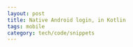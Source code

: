 ```yaml
---
layout: post
title: Native Android login, in Kotlin  
tags: mobile
category: tech/code/snippets
---
```


<script src="https://gist.github.com/selimslab/a135429dac0490795f0c74be6c252532.js"></script>